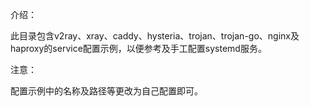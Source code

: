 介绍：

此目录包含v2ray、xray、caddy、hysteria、trojan、trojan-go、nginx及haproxy的service配置示例，以便参考及手工配置systemd服务。

注意：

配置示例中的名称及路径等更改为自己配置即可。
